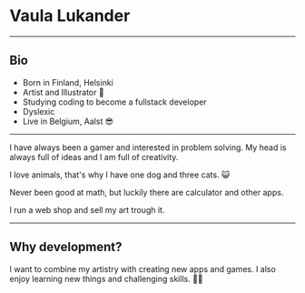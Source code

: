# Vaula Lukander

---

## Bio

- Born in Finland, Helsinki
- Artist and Illustrator 🎨
- Studying coding to become a fullstack developer
- Dyslexic
- Live in Belgium, Aalst 😎

---

I have always been a gamer and interested in problem solving. My head is always
full of ideas and I am full of creativity.

I love animals, that's why I have one dog and three cats. 😺

Never been good at math, but luckily there are calculator and other apps.

I run a web shop and sell my art trough it.

---

## Why development?

I want to combine my artistry with creating new apps and games. I also enjoy
learning new things and challenging skills. 🐱‍👤

